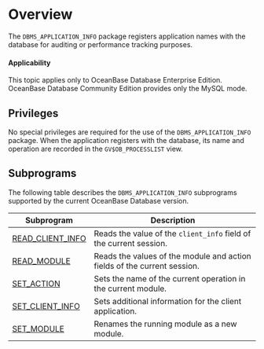 # Overview

The `DBMS_APPLICATION_INFO` package registers application names with the database for auditing or performance tracking purposes.

  <main id="notice" >
    <h4>Applicability</h4>
    <p>This topic applies only to OceanBase Database Enterprise Edition. OceanBase Database Community Edition provides only the MySQL mode. </p>
  </main>

## Privileges


No special privileges are required for the use of the `DBMS_APPLICATION_INFO` package. When the application registers with the database, its name and operation are recorded in the `GV$OB_PROCESSLIST` view.

## Subprograms


The following table describes the `DBMS_APPLICATION_INFO` subprograms supported by the current OceanBase Database version.


| Subprogram | Description |
|---------------|---------------|
| [READ_CLIENT_INFO](../1900.dbms-application-info-oracle/200.read-client-info-oracle.md) | Reads the value of the `client_info` field of the current session.  |
| [READ_MODULE](../1900.dbms-application-info-oracle/300.read-module-oracle.md) | Reads the values of the module and action fields of the current session.  |
| [SET_ACTION](../1900.dbms-application-info-oracle/400.set-action-oracle.md) | Sets the name of the current operation in the current module.  |
| [SET_CLIENT_INFO](../1900.dbms-application-info-oracle/500.set-client-info-oracle.md) | Sets additional information for the client application.  |
| [SET_MODULE](../1900.dbms-application-info-oracle/600.set-module-oracle.md) | Renames the running module as a new module.  |
